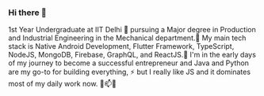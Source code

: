 ### Hi there 👋

1st Year Undergraduate at IIT Delhi 🔭 pursuing a Major degree in Production and Industrial Engineering in the Mechanical department.🌱
My main tech stack is Native Android Development, Flutter Framework, TypeScript, NodeJS, MongoDB, Firebase, GraphQL, and ReactJS.👯
I'm in the early days of my journey to become a successful entrepreneur and Java and Python are my go-to for building everything, ⚡ but I really like JS and it dominates most of my daily work now. 💬📫👋
